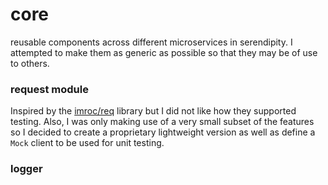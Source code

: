# core
reusable components across different microservices in serendipity. I attempted to make them as
generic as possible so that they may be of use to others.


### request module
Inspired by the [imroc/req](https://github.com/imroc/req) library but I did not like how they supported testing.
Also, I was only making use of a very small subset of the features so I decided to create a proprietary lightweight version
as well as define a `Mock` client to be used for unit testing.

### logger